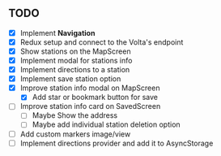 ## TODO

- [x] Implement **Navigation**
- [x] Redux setup and connect to the Volta's endpoint
- [x] Show stations on the MapScreen
- [x] Implement modal for stations info
- [x] Implement directions to a station
- [x] Implement save station option
- [x] Improve station info modal on MapScreen
  - [x] Add star or bookmark button for save
- [ ] Improve station info card on SavedScreen
  - [ ] Maybe Show the address
  - [ ] Maybe add individual station deletion option
- [ ] Add custom markers image/view
- [ ] Implement directions provider and add it to AsyncStorage
